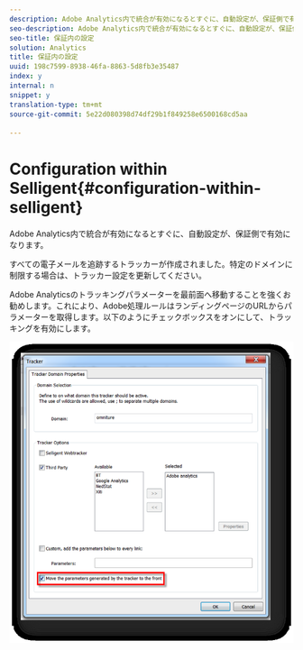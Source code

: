 ```yaml
---
description: Adobe Analytics内で統合が有効になるとすぐに、自動設定が、保証側で有効になります。
seo-description: Adobe Analytics内で統合が有効になるとすぐに、自動設定が、保証側で有効になります。
seo-title: 保証内の設定
solution: Analytics
title: 保証内の設定
uuid: 198c7599-8938-46fa-8863-5d8fb3e35487
index: y
internal: n
snippet: y
translation-type: tm+mt
source-git-commit: 5e22d080398d74df29b1f849258e6500168cd5aa

---
```



# Configuration within Selligent{#configuration-within-selligent}

Adobe Analytics内で統合が有効になるとすぐに、自動設定が、保証側で有効になります。

すべての電子メールを追跡するトラッカーが作成されました。特定のドメインに制限する場合は、トラッカー設定を更新してください。

Adobe Analyticsのトラッキングパラメーターを最前面へ移動することを強くお勧めします。これにより、Adobe処理ルールはランディングページのURLからパラメーターを取得します。以下のようにチェックボックスをオンにして、トラッキングを有効にします。

![](assets/selligent-tracker.png)

